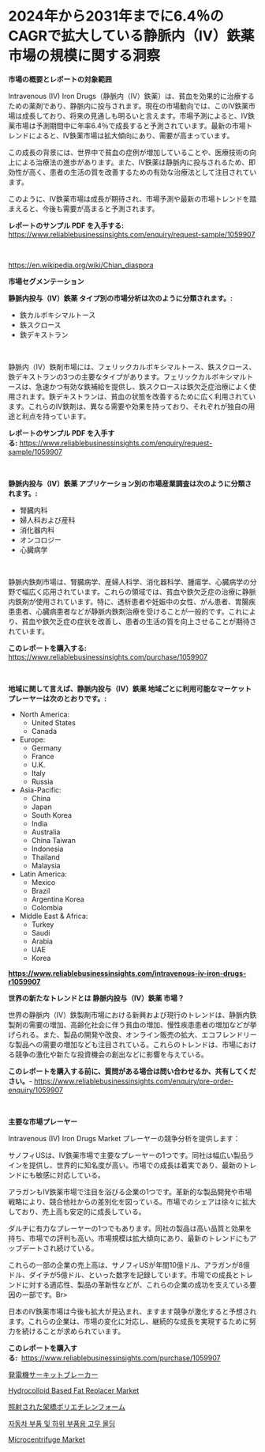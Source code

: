 <p><h1>2024年から2031年までに6.4％のCAGRで拡大している静脈内（IV）鉄薬市場の規模に関する洞察</h1></p><p><strong>市場の概要とレポートの対象範囲</strong></p>
<p><p>Intravenous (IV) Iron Drugs（静脈内（IV）鉄薬）は、貧血を効果的に治療するための薬剤であり、静脈内に投与されます。現在の市場動向では、このIV鉄薬市場は成長しており、将来の見通しも明るいと言えます。市場予測によると、IV鉄薬市場は予測期間中に年率6.4％で成長すると予測されています。最新の市場トレンドによると、IV鉄薬市場は拡大傾向にあり、需要が高まっています。</p><p>この成長の背景には、世界中で貧血の症例が増加していることや、医療技術の向上による治療法の進歩があります。また、IV鉄薬は静脈内に投与されるため、即効性が高く、患者の生活の質を改善するための有効な治療法として注目されています。</p><p>このように、IV鉄薬市場は成長が期待され、市場予測や最新の市場トレンドを踏まえると、今後も需要が高まると予測されます。</p></p>
<p><strong>レポートのサンプル PDF を入手する:</strong> <a href="https://www.reliablebusinessinsights.com/enquiry/request-sample/1059907">https://www.reliablebusinessinsights.com/enquiry/request-sample/1059907</a></p>
<p>&nbsp;</p>
<p><a href="https://en.wikipedia.org/wiki/Chian_diaspora">https://en.wikipedia.org/wiki/Chian_diaspora</a></p>
<p><strong>市場セグメンテーション</strong></p>
<p><strong>静脈内投与（IV）鉄薬 タイプ別の市場分析は次のように分類されます。:</strong></p>
<p><ul><li>鉄カルボキシマルトース</li><li>鉄スクロース</li><li>鉄デキストラン</li></ul></p>
<p>&nbsp;</p>
<p><p>静脈内（IV）鉄剤市場には、フェリックカルボキシマルトース、鉄スクロース、鉄デキストランの3つの主要なタイプがあります。フェリックカルボキシマルトースは、急速かつ有効な鉄補給を提供し、鉄スクロースは鉄欠乏症治療によく使用されます。鉄デキストランは、貧血の状態を改善するために広く利用されています。これらのIV鉄剤は、異なる需要や効果を持っており、それぞれが独自の用途と利点を持っています。</p></p>
<p><strong>レポートのサンプル PDF を入手する:</strong>&nbsp;<a href="https://www.reliablebusinessinsights.com/enquiry/request-sample/1059907">https://www.reliablebusinessinsights.com/enquiry/request-sample/1059907</a></p>
<p>&nbsp;</p>
<p><strong> 静脈内投与（IV）鉄薬 アプリケーション別の市場産業調査は次のように分類されます。:</strong></p>
<p><ul><li>腎臓内科</li><li>婦人科および産科</li><li>消化器内科</li><li>オンコロジー</li><li>心臓病学</li></ul></p>
<p>&nbsp;</p>
<p><p>静脈内鉄剤市場は、腎臓病学、産婦人科学、消化器科学、腫瘍学、心臓病学の分野で幅広く応用されています。これらの領域では、貧血や鉄欠乏症の治療に静脈内鉄剤が使用されています。特に、透析患者や妊娠中の女性、がん患者、胃腸疾患患者、心臓病患者などが静脈内鉄剤治療を受けることが一般的です。これにより、貧血や鉄欠乏症の症状を改善し、患者の生活の質を向上させることが期待されています。</p></p>
<p><strong>このレポートを購入する:</strong>&nbsp; <a href="https://www.reliablebusinessinsights.com/purchase/1059907">https://www.reliablebusinessinsights.com/purchase/1059907</a></p>
<p>&nbsp;</p>
<p><strong>地域に関して言えば、静脈内投与（IV）鉄薬 地域ごとに利用可能なマーケットプレーヤーは次のとおりです。:</strong></p>
<p><ul>
    <li>
        North America:
        <ul>
            <li>United States</li>
            <li>Canada</li>
        </ul>
    </li>
    <li>
        Europe:
        <ul>
            <li>Germany</li>
            <li>France</li>
            <li>U.K.</li>
            <li>Italy</li>
            <li>Russia</li>
        </ul>
    </li>
    <li>
        Asia-Pacific:
        <ul>
            <li>China</li>
            <li>Japan</li>
            <li>South Korea</li>
            <li>India</li>
            <li>Australia</li>
            <li>China Taiwan</li>
            <li>Indonesia</li>
            <li>Thailand</li>
            <li>Malaysia</li>
        </ul>
    </li>
    <li>
        Latin America:
        <ul>
            <li>Mexico</li>
            <li>Brazil</li>
            <li>Argentina Korea</li>
            <li>Colombia</li>
        </ul>
    </li>
    <li>
        Middle East & Africa:
        <ul>
            <li>Turkey</li>
            <li>Saudi</li>
            <li>Arabia</li>
            <li>UAE</li>
            <li>Korea</li>
        </ul>
    </li>
    </ul></p>
<p><strong><a href="https://www.reliablebusinessinsights.com/intravenous-iv-iron-drugs-r1059907">https://www.reliablebusinessinsights.com/intravenous-iv-iron-drugs-r1059907</a></strong>&nbsp;</p>
<p><strong>世界の新たなトレンドとは 静脈内投与（IV）鉄薬 市場？</strong></p>
<p><p>世界の静脈内（IV）鉄製剤市場における新興および現行のトレンドは、静脈内鉄製剤の需要の増加、高齢化社会に伴う貧血の増加、慢性疾患患者の増加などが挙げられる。また、製品の開発や改良、オンライン販売の拡大、エコフレンドリーな製品への需要の増加なども注目されている。これらのトレンドは、市場における競争の激化や新たな投資機会の創出などに影響を与えている。</p></p>
<p><strong>このレポートを購入する前に、質問がある場合は問い合わせるか、共有してください。</strong>- <a href="https://www.reliablebusinessinsights.com/enquiry/pre-order-enquiry/1059907">https://www.reliablebusinessinsights.com/enquiry/pre-order-enquiry/1059907</a></p>
<p>&nbsp;</p>
<p><strong>主要な市場プレーヤー</strong></p>
<p><p>Intravenous (IV) Iron Drugs Market プレーヤーの競争分析を提供します：</p><p>サノフィUSは、IV鉄薬市場で主要なプレーヤーの1つです。同社は幅広い製品ラインを提供し、世界的に知名度が高い。市場での成長は着実であり、最新のトレンドにも敏感に対応している。</p><p>アラガンもIV鉄薬市場で注目を浴びる企業の1つです。革新的な製品開発や市場戦略により、競合他社からの差別化を図っている。市場でのシェアは徐々に拡大しており、売上高も安定的に成長している。</p><p>ダルチに有力なプレーヤーの1つでもあります。同社の製品は高い品質と効果を持ち、市場での評判も高い。市場規模は拡大傾向にあり、最新のトレンドにもアップデートされ続けている。</p><p>これらの一部の企業の売上高は、サノフィUSが年間10億ドル、アラガンが8億ドル、ダイチが5億ドル、といった数字を記録しています。市場での成長とトレンドに対する適応性、製品の革新性などが、これらの企業の成功を支えている要因の一部です。Br></p><p>日本のIV鉄薬市場は今後も拡大が見込まれ、ますます競争が激化すると予想されます。これらの企業は、市場の変化に対応し、継続的な成長を実現するために努力を続けることが求められています。</p></p>
<p><strong>このレポートを購入する:</strong>&nbsp;&nbsp;<a href="https://www.reliablebusinessinsights.com/purchase/1059907">https://www.reliablebusinessinsights.com/purchase/1059907</a></p>
<p><p><a href="https://github.com/RudyBoyer2017/Market-Research-Report-List-1/blob/main/5105967138673.md">発電機サーキットブレーカー</a></p><p><a href="https://github.com/alexcrou8/Market-Research-Report-List-1/blob/main/hydrocolloid-based-fat-replacer-market.md">Hydrocolloid Based Fat Replacer Market</a></p><p><a href="https://github.com/MosesSpinka1914/Market-Research-Report-List-2/blob/main/1862790138672.md">照射された架橋ポリエチレンフォーム</a></p><p><a href="https://github.com/JackieFauhey9089475/Market-Research-Report-List-2/blob/main/3496899144795.md">자동차 부품 및 하위 부품용 고무 몰딩</a></p><p><a href="https://issuu.com/reportprime-2/docs/microcentrifuge-market-size-2030.pptx">Microcentrifuge Market</a></p></p>